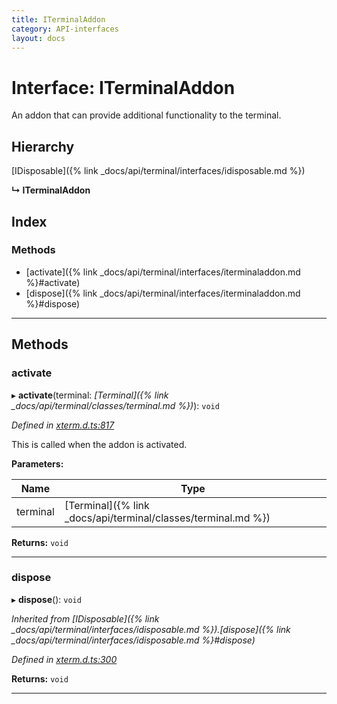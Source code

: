 ```yaml
---
title: ITerminalAddon
category: API-interfaces
layout: docs
---
```



# Interface: ITerminalAddon

An addon that can provide additional functionality to the terminal.

## Hierarchy

 [IDisposable]({% link _docs/api/terminal/interfaces/idisposable.md %})

**↳ ITerminalAddon**

## Index

### Methods

* [activate]({% link _docs/api/terminal/interfaces/iterminaladdon.md %}#activate)
* [dispose]({% link _docs/api/terminal/interfaces/iterminaladdon.md %}#dispose)

---

## Methods

<a id="activate"></a>

###  activate

▸ **activate**(terminal: *[Terminal]({% link _docs/api/terminal/classes/terminal.md %})*): `void`

*Defined in [xterm.d.ts:817](https://github.com/xtermjs/xterm.js/blob/4.1.0/typings/xterm.d.ts#L817)*

This is called when the addon is activated.

**Parameters:**

| Name | Type |
| ------ | ------ |
| terminal | [Terminal]({% link _docs/api/terminal/classes/terminal.md %}) |

**Returns:** `void`

___
<a id="dispose"></a>

###  dispose

▸ **dispose**(): `void`

*Inherited from [IDisposable]({% link _docs/api/terminal/interfaces/idisposable.md %}).[dispose]({% link _docs/api/terminal/interfaces/idisposable.md %}#dispose)*

*Defined in [xterm.d.ts:300](https://github.com/xtermjs/xterm.js/blob/4.1.0/typings/xterm.d.ts#L300)*

**Returns:** `void`

___

